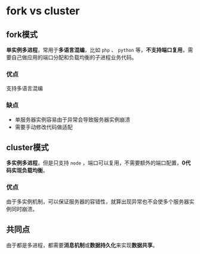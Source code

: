 # fork vs cluster

## fork模式

**单实例多进程**，常用于**多语言混编**，比如 `php` 、 `python` 等，**不支持端口复用**，需要自己做应用的端口分配和负载均衡的子进程业务代码。

### 优点

支持多语言混编

### 缺点

* 单服务器实例容易由于异常会导致服务器实例崩溃
* 需要手动修改代码做适配

## cluster模式

**多实例多进程**，但是只支持 `node` ，端口可以复用，不需要额外的端口配置，**0代码实现负载均衡**。

### 优点

由于多实例机制，可以保证服务器的容错性，就算出现异常也不会使多个服务器实例同时崩溃。

## 共同点

由于都是多进程，都需要**消息机制**或**数据持久化**来实现**数据共享**。
